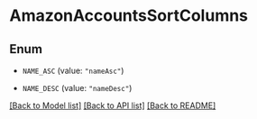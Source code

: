 # AmazonAccountsSortColumns

## Enum


* `NAME_ASC` (value: `"nameAsc"`)

* `NAME_DESC` (value: `"nameDesc"`)


[[Back to Model list]](../README.md#documentation-for-models) [[Back to API list]](../README.md#documentation-for-api-endpoints) [[Back to README]](../README.md)


